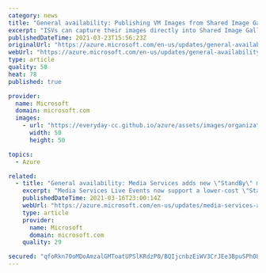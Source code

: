 ```yaml
---
category: news
title: "General availability: Publishing VM Images from Shared Image Gallery to Azure Marketplace"
excerpt: "ISVs can capture their images directly into Shared Image Gallery and select those images for publishing with an inline experience in Partner Center in just two steps."
publishedDateTime: 2021-03-23T15:56:23Z
originalUrl: "https://azure.microsoft.com/en-us/updates/general-availability-publishing-vm-images-from-shared-image-gallery-to-azure-marketplace/"
webUrl: "https://azure.microsoft.com/en-us/updates/general-availability-publishing-vm-images-from-shared-image-gallery-to-azure-marketplace/"
type: article
quality: 58
heat: 78
published: true

provider:
  name: Microsoft
  domain: microsoft.com
  images:
    - url: "https://everyday-cc.github.io/azure/assets/images/organizations/microsoft.com-50x50.jpg"
      width: 50
      height: 50

topics:
  - Azure

related:
  - title: "General availability: Media Services adds new \"StandBy\" mode for Live Events to speed up start times from warm state"
    excerpt: "Media Services Live Events now support a lower-cost \"StandBy\" mode to allow you to pre-allocate live streaming at a lower cost. You can now use the new standby mode to transition quickly to a \"Running\" state faster than starting from cold creation and reduces your operational costs. "
    publishedDateTime: 2021-03-16T23:00:14Z
    webUrl: "https://azure.microsoft.com/en-us/updates/media-services-adds-new-standby-modes-for-live-events-to-speed-up-start-times-from-warm-state/"
    type: article
    provider:
      name: Microsoft
      domain: microsoft.com
    quality: 29

secured: "qfoRkn70oMDoAmzalGMToatUPSlKRdzP0/BQIjcnbzEiWV3CrJEe3BpuSPhO86slVeRPNTLkJT+zTzbcSWrENtv84nNbMAsV5tJcWXiOc56XnfLSclrZ+Bq0w7G67Y4zRSyBz2kLxoBiRur1+afUp7Ll+VYR3uNpa4AuaOnHeNTjMRDIIrdXYiGJqBFNOwNSjkdvpvxRr4KZjf+JPDZsd+dmub1YI/ykanPVbccumVbIAWuaEqHVX32cTPwzBT7Ltg2unRLL7XmiwSpaxS0N+QEnXhAVcjNe57Sd8vFQDvbz0RBoVpZpZ8wJB79iXMBOtuPgJ4I/WSa7bI+h/21mLMddHwYsPZWLiX326L0GKbI=;HMXmEKLNF/w58v/wPeZVCg=="
---
```


